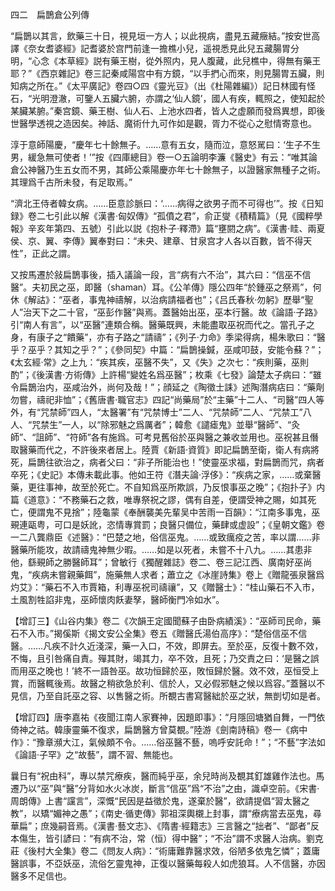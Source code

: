 四二　扁鵲倉公列傳

“扁鵲以其言，飲藥三十日，視見垣一方人；以此視病，盡見五藏癥結。”按安世高譯《奈女耆婆經》記耆婆於宫門前逢一擔樵小兒，遥視悉見此兒五藏腸胃分明，“心念《本草經》説有藥王樹，從外照内，見人腹藏，此兒樵中，得無有藥王耶？”《西京雜記》卷三記秦咸陽宫中有方鏡，“以手捫心而來，則見腸胃五臟，則知病之所在。”《太平廣記》卷四○四《靈光豆》（出《杜陽雜編》）記日林國有怪石，“光明澄澈，可鑒人五臟六腑，亦謂之‘仙人鏡’，國人有疾，輒照之，使知起於某臟某腑。”秦宫鏡、藥王樹、仙人石、上池水四者，皆人之虚願而發爲異想，即後世醫學透視之造因矣。神話、魔術什九可作如是觀，胥力不從心之慰情寄意也。

淳于意師陽慶，“慶年七十餘無子。……意有五女，隨而泣，意怒駡曰：‘生子不生男，緩急無可使者！’”按《四庫總目》卷一○五論明李濂《醫史》有云：“唯其論倉公神醫乃生五女而不男，其師公乘陽慶亦年七十餘無子，以證醫家無種子之術。其理爲千古所未發，有足取焉。”

“濟北王侍者韓女病。……臣意診脈曰：‘……病得之欲男子而不可得也’”。按《日知録》卷二七引此以解《漢書·匈奴傳》“孤僨之君”，俞正燮《積精篇》（見《國粹學報》辛亥年第四、五號）引此以説《抱朴子·釋滯》篇“壅閼之病”。《漢書·眭、兩夏侯、京、翼、李傳》翼奉對曰：“未央、建章、甘泉宫才人各以百數，皆不得天性”，正此之謂。

又按馬遷於敍扁鵲事後，插入議論一段，言“病有六不治”，其六曰：“信巫不信醫”。夫初民之巫，即醫（shaman）耳。《公羊傳》隱公四年“於鍾巫之祭焉”，何休《解詁》：“巫者，事鬼神禱解，以治病請福者也”；《吕氏春秋·勿躬》歷舉“聖人”治天下之二十官，“巫彭作醫”與焉。蓋醫始出巫，巫本行醫。故《論語·子路》引“南人有言”，以“巫醫”連類合稱。醫藥既興，未能盡取巫祝而代之。當孔子之身，有康子之“饋藥”，亦有子路之“請禱”；《列子·力命》季梁得病，楊朱歌曰：“醫乎？巫乎？其知之乎？”；《參同契》中篇：“扁鵲操鍼，巫咸叩鼓，安能令蘇？”；《太玄經·常》之上九：“疾其疾，巫醫不失”，又《失》之次七：“疾則藥，巫則酌”；《後漢書·方術傳》上許楊“變姓名爲巫醫”；枚乘《七發》論楚太子病曰：“雖令扁鵲治内，巫咸治外，尚何及哉！”；顔延之《陶徵士誄》述陶潛病痁曰：“藥劑勿嘗，禱祀非恤”；《舊唐書·職官志》四記“尚藥局”於“主藥”十二人、“司醫”四人等外，有“咒禁師”四人，“太醫署”有“咒禁博士”二人、“咒禁師”二人、“咒禁工”八人、“咒禁生”一人，以“除邪魅之爲厲者”；韓愈《譴瘧鬼》並舉“醫師”、“灸師”、“詛師”、“符師”各有施爲。可考見舊俗於巫與醫之兼收並用也。巫祝甚且僭取醫藥而代之，不許後來者居上。陸賈《新語·資質》即記扁鵲至衛，衛人有病將死，扁鵲往欲治之，病者父曰：“非子所能治也！”使靈巫求福，對扁鵲而咒，病者卒死；《史記》本傳未載此事。他如王符《潛夫論·浮侈》：“疾病之家，……或棄醫藥，更往事神，故至於死亡。不自知爲巫所欺誤，乃反恨事巫之晚”；《抱扑子》内篇《道意》：“不務藥石之救，唯專祭祝之謬，偶有自差，便謂受神之賜，如其死亡，便謂鬼不見捨”；陸龜蒙《奉酬襲美先輩吴中苦雨一百韻》：“江南多事鬼，巫覡連甌粤，可口是妖訛，恣情專賞罰；良醫只備位，藥肆或虚設”；《皇朝文鑑》卷一二八龔鼎臣《述醫》：“巴楚之地，俗信巫鬼。……或致癘疫之苦，率以謂……非醫藥所能攻，故請禱鬼神無少暇。……如是以死者，未嘗不十八九。……其患非他，繇覡師之勝醫師耳”；曾敏行《獨醒雜誌》卷二、卷三記江西、廣南好巫尚鬼，“疾病未嘗親藥餌”，施藥無人求者；蕭立之《冰崖詩集》卷上《贈龍張泉醫爲灼艾》：“藥石不入市賈箱，利專巫祝司禱禳”，又《贈醫士》：“桂山藥石不入市，土風割牲諂非鬼，巫師懷肉飫妻孥，醫師衡門冷如水”。

【增訂三】《山谷内集》卷二《次韻王定國聞蘇子由卧病績溪》：“巫師司民命，藥石不入市。”揭傒斯《揭文安公全集》卷五《贈醫氏湯伯高序》：“楚俗信巫不信醫。……凡疾不計久近淺深，藥一入口，不效，即屏去。至於巫，反復十數不效，不悔，且引咎痛自責。殫其財，竭其力，卒不效，且死；乃交責之曰：‘是醫之誤而用巫之晚也！’終不一語咎巫。故功恒歸於巫，敗恒歸於醫。效不效，巫恒受上賞，而醫輒後焉。故醫之稍欲急於利、信於人，又必假邪魅之候以爲容。”蓋醫以不見信，乃至自託巫之容、以售醫之術。所覩古書寫醫絀於巫之狀，無剴切如是者。

【增訂四】唐李嘉祐《夜聞江南人家賽神，因題即事》：“月隱回塘猶自舞，一門依倚神之祜。韓康靈藥不復求，扁鵲醫方曾莫覩。”陸游《劍南詩稿》卷一《病中作》：“豫章瀕大江，氣候頗不令。……俗巫醫不藝，嗚呼安託命！”；“不藝”字法如《論語·子罕》之“故藝”，謂不習、無能也。

曩日有“祝由科”，專以禁咒療疾，醫而純乎巫，余兒時尚及覩其釘雄雞作法也。馬遷乃以“巫”與“醫”分背如水火冰炭，斷言“信巫”爲“不治”之由，識卓空前。《宋書·周朗傳》上書“讜言”，深慨“民因是益徵於鬼，遂棄於醫”，欲請提倡“習太醫之教”，以矯“媚神之愚”；《南史·循吏傳》郭祖深輿櫬上封事，謂“療病當去巫鬼，尋華扁”；庶幾嗣音焉。《漢書·藝文志》、《隋書·經籍志》三言醫之“拙者”、“鄙者”反本傷生，皆引諺曰：“有病不治，常（恒）得中醫”；“不治”謂不求醫人治病。劉克莊《後村大全集》卷二《問友人病》：“術庸難靠醫求效，俗陋多依鬼乞憐”；蓋庸醫誤事，不亞妖巫，流俗乞靈鬼神，正復以醫藥每殺人如虎狼耳。人不信醫，亦因醫多不足信也。